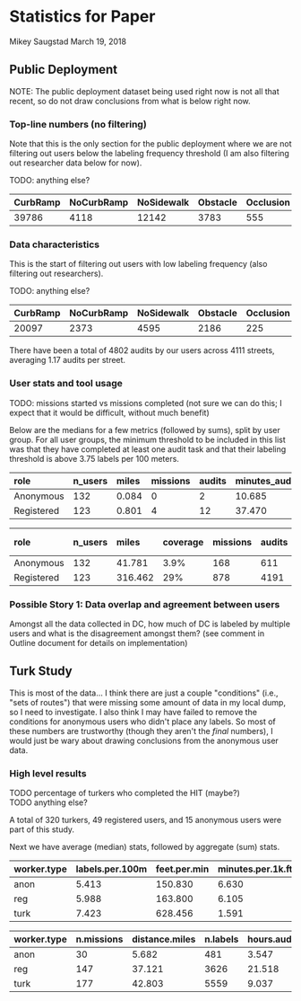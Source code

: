 Statistics for Paper
================
Mikey Saugstad
March 19, 2018

Public Deployment
-----------------

NOTE: The public deployment dataset being used right now is not all that recent, so do not draw conclusions from what is below right now.

### Top-line numbers (no filtering)

Note that this is the only section for the public deployment where we are not filtering out users below the labeling frequency threshold (I am also filtering out researcher data below for now).

TODO: anything else?

| CurbRamp | NoCurbRamp | NoSidewalk | Obstacle | Occlusion | Other | SurfaceProblem | Total |
|:---------|:-----------|:-----------|:---------|:----------|:------|:---------------|:------|
| 39786    | 4118       | 12142      | 3783     | 555       | 178   | 3582           | 64144 |

### Data characteristics

This is the start of filtering out users with low labeling frequency (also filtering out researchers).

TODO: anything else?

| CurbRamp | NoCurbRamp | NoSidewalk | Obstacle | Occlusion | Other | SurfaceProblem | Total |
|:---------|:-----------|:-----------|:---------|:----------|:------|:---------------|:------|
| 20097    | 2373       | 4595       | 2186     | 225       | 105   | 1328           | 30909 |

There have been a total of 4802 audits by our users across 4111 streets, averaging 1.17 audits per street.

### User stats and tool usage

TODO: missions started vs missions completed (not sure we can do this; I expect that it would be difficult, without much benefit)

Below are the medians for a few metrics (followed by sums), split by user group. For all user groups, the minimum threshold to be included in this list was that they have completed at least one audit task and that their labeling threshold is above 3.75 labels per 100 meters.

| role       | n\_users | miles | missions | audits | minutes\_audited | minutes\_per\_1k\_ft | labels | labels\_per\_100m | sessions | mins\_per\_sess |
|:-----------|:---------|:------|:---------|:-------|:-----------------|:---------------------|:-------|:------------------|:---------|:----------------|
| Anonymous  | 132      | 0.084 | 0        | 2      | 10.685           | 16.507               | 10     | 6.348             | 2        | 6.969           |
| Registered | 123      | 0.801 | 4        | 12     | 37.470           | 6.719                | 78     | 5.792             | 1        | 23.013          |

| role       | n\_users | miles   | coverage | missions | audits | hours\_audited | labels | &gt;1 sess |
|:-----------|:---------|:--------|:---------|:---------|:-------|:---------------|:-------|:-----------|
| Anonymous  | 132      | 41.781  | 3.9%     | 168      | 611    | 35.250         | 3751   | 63%        |
| Registered | 123      | 316.462 | 29%      | 878      | 4191   | 116.209        | 27158  | 39%        |

### Possible Story 1: Data overlap and agreement between users

Amongst all the data collected in DC, how much of DC is labeled by multiple users and what is the disagreement amongst them? (see comment in Outline document for details on implementation)

Turk Study
----------

This is most of the data... I think there are just a couple "conditions" (i.e., "sets of routes") that were missing some amount of data in my local dump, so I need to investigate. I also think I may have failed to remove the conditions for anonymous users who didn't place any labels. So most of these numbers are trustworthy (though they aren't the *final* numbers), I would just be wary about drawing conclusions from the anonymous user data.

### High level results

TODO percentage of turkers who completed the HIT (maybe?) <br> TODO anything else?

A total of 320 turkers, 49 registered users, and 15 anonymous users were part of this study.

Next we have average (median) stats, followed by aggregate (sum) stats.

| worker.type | labels.per.100m | feet.per.min | minutes.per.1k.ft | minutes\_audited |
|:------------|:----------------|:-------------|:------------------|:-----------------|
| anon        | 5.413           | 150.830      | 6.630             | 13.260           |
| reg         | 5.988           | 163.800      | 6.105             | 24.420           |
| turk        | 7.423           | 628.456      | 1.591             | 6.365            |

| worker.type | n.missions | distance.miles | n.labels | hours.audited |
|:------------|:-----------|:---------------|:---------|:--------------|
| anon        | 30         | 5.682          | 481      | 3.547         |
| reg         | 147        | 37.121         | 3626     | 21.518        |
| turk        | 177        | 42.803         | 5559     | 9.037         |
